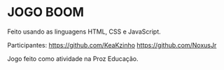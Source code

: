 # JOGO BOOM
Feito usando as linguagens HTML, CSS e JavaScript.

Participantes: 
https://github.com/KeaKzinho
https://github.com/NoxusJr

Jogo feito como atividade na Proz Educação.
